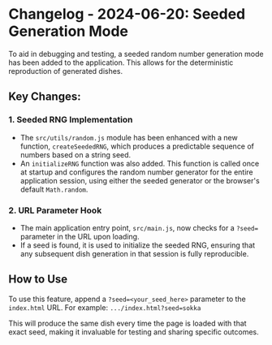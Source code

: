 # Changelog - 2024-06-20: Seeded Generation Mode

To aid in debugging and testing, a seeded random number generation mode has been added to the application. This allows for the deterministic reproduction of generated dishes.

## Key Changes:

### 1. Seeded RNG Implementation

- The `src/utils/random.js` module has been enhanced with a new function, `createSeededRNG`, which produces a predictable sequence of numbers based on a string seed.
- An `initializeRNG` function was also added. This function is called once at startup and configures the random number generator for the entire application session, using either the seeded generator or the browser's default `Math.random`.

### 2. URL Parameter Hook

- The main application entry point, `src/main.js`, now checks for a `?seed=` parameter in the URL upon loading.
- If a seed is found, it is used to initialize the seeded RNG, ensuring that any subsequent dish generation in that session is fully reproducible.

## How to Use

To use this feature, append a `?seed=<your_seed_here>` parameter to the `index.html` URL. For example: `.../index.html?seed=sokka`

This will produce the same dish every time the page is loaded with that exact seed, making it invaluable for testing and sharing specific outcomes.
